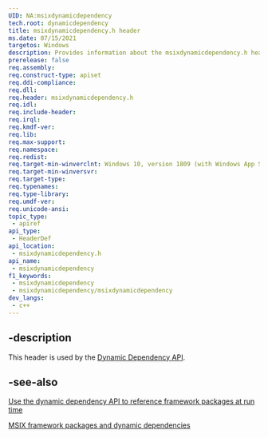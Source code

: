 ```yaml
---
UID: NA:msixdynamicdependency
tech.root: dynamicdependency
title: msixdynamicdependency.h header
ms.date: 07/15/2021 
targetos: Windows
description: Provides information about the msixdynamicdependency.h header for the Dynamic Dependency API.
prerelease: false
req.assembly: 
req.construct-type: apiset
req.ddi-compliance: 
req.dll: 
req.header: msixdynamicdependency.h
req.idl: 
req.include-header: 
req.irql: 
req.kmdf-ver: 
req.lib: 
req.max-support: 
req.namespace: 
req.redist: 
req.target-min-winverclnt: Windows 10, version 1809 (with Windows App SDK 1.0 Preview 1 or later)
req.target-min-winversvr: 
req.target-type: 
req.typenames: 
req.type-library: 
req.umdf-ver: 
req.unicode-ansi: 
topic_type:
 - apiref
api_type:
 - HeaderDef
api_location:
 - msixdynamicdependency.h
api_name:
 - msixdynamicdependency
f1_keywords:
 - msixdynamicdependency
 - msixdynamicdependency/msixdynamicdependency
dev_langs:
 - c++
---
```


## -description

This header is used by the [Dynamic Dependency API](../_dynamicdependency/index.md).

## -see-also

[Use the dynamic dependency API to reference framework packages at run time](/windows/apps/desktop/modernize/framework-packages/use-the-dynamic-dependency-api)


[MSIX framework packages and dynamic dependencies](/windows/apps/desktop/modernize/framework-packages/framework-packages-overview)